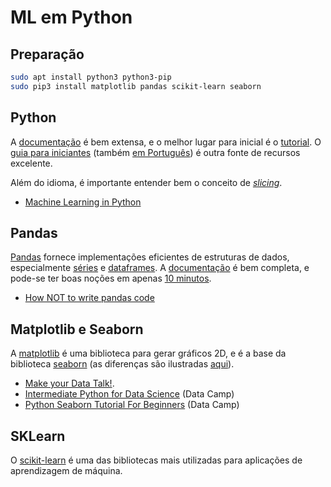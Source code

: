 # ML em Python

## Preparação

```bash
sudo apt install python3 python3-pip
sudo pip3 install matplotlib pandas scikit-learn seaborn
```

## Python

A [documentação](https://docs.python.org/3/) é bem extensa, e o melhor lugar para inicial é o [tutorial](https://docs.python.org/3/tutorial/index.html). O [guia para iniciantes](https://wiki.python.org/moin/BeginnersGuide) (também [em Português](https://wiki.python.org/moin/PortugueseLanguage)) é outra fonte de recursos excelente.

Além do idioma, é importante entender bem o conceito de [_slicing_](https://docs.python.org/3/tutorial/introduction.html#strings).

* [Machine Learning in Python](https://www.springboard.com/resources/learning-paths/machine-learning-python/)

## Pandas

[Pandas](https://pandas.pydata.org/) fornece implementações eficientes de estruturas de dados, especialmente [séries](https://pandas.pydata.org/pandas-docs/stable/reference/api/pandas.Series.html#pandas.Series) e [dataframes](https://pandas.pydata.org/pandas-docs/stable/reference/api/pandas.DataFrame.html#pandas.DataFrame). A [documentação](https://pandas.pydata.org/pandas-docs/stable/) é bem completa, e pode-se ter boas noções em apenas [10 minutos](https://pandas.pydata.org/pandas-docs/stable/getting_started/10min.html).

* [How NOT to write pandas code](https://towardsdatascience.com/how-not-to-write-pandas-code-ef88599c6e8f)

## Matplotlib e Seaborn

A [matplotlib](https://matplotlib.org/) é uma biblioteca para gerar gráficos 2D, e é a base da biblioteca [seaborn](https://seaborn.pydata.org/) (as diferenças são ilustradas [aqui](https://www.kdnuggets.com/2019/04/data-visualization-python-matplotlib-seaborn.html)).

* [Make your Data Talk!](https://towardsdatascience.com/make-your-data-talk-13072f84eeac).
* [Intermediate Python for Data Science](https://www.datacamp.com/courses/intermediate-python-for-data-science) (Data Camp)
* [Python Seaborn Tutorial For Beginners](https://www.datacamp.com/community/tutorials/seaborn-python-tutorial) (Data Camp)

## SKLearn

O [scikit-learn](https://scikit-learn.org/stable/) é uma das bibliotecas mais utilizadas para aplicações de aprendizagem de máquina.
